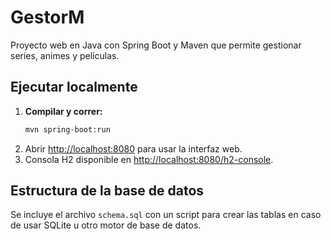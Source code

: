 # GestorM

Proyecto web en Java con Spring Boot y Maven que permite gestionar series, animes y películas.

## Ejecutar localmente

1. **Compilar y correr:**
   ```bash
   mvn spring-boot:run
   ```
2. Abrir [http://localhost:8080](http://localhost:8080) para usar la interfaz web.
3. Consola H2 disponible en [http://localhost:8080/h2-console](http://localhost:8080/h2-console).

## Estructura de la base de datos

Se incluye el archivo `schema.sql` con un script para crear las tablas en caso de usar SQLite u otro motor de base de datos.
